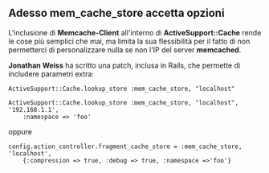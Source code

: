 ## Adesso mem\_cache\_store accetta opzioni

L'inclusione di **Memcache-Client** all'interno di **ActiveSupport::Cache** rende le cose più semplici che mai, ma limita la sua flessibilità per il fatto di non permetterci di personalizzare nulla se non l'IP del server **memcached**.

**Jonathan Weiss** ha scritto una patch, inclusa in Rails, che permette di includere parametri extra:

	ActiveSupport::Cache.lookup_store :mem_cache_store, "localhost"

	ActiveSupport::Cache.lookup_store :mem_cache_store, "localhost", '192.168.1.1', 
		:namespace => 'foo'

oppure

	config.action_controller.fragment_cache_store = :mem_cache_store, 'localhost', 
		{:compression => true, :debug => true, :namespace =>'foo'}
